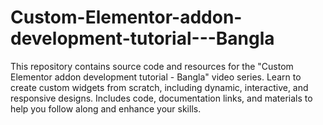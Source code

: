 # Custom-Elementor-addon-development-tutorial---Bangla
This repository contains source code and resources for the "Custom Elementor addon development tutorial - Bangla" video series. Learn to create custom widgets from scratch, including dynamic, interactive, and responsive designs. Includes code, documentation links, and materials to help you follow along and enhance your skills.

